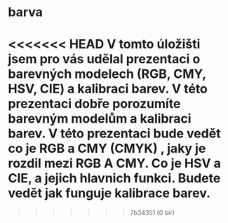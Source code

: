 # barva
<<<<<<< HEAD
V tomto úložišti jsem pro vás udělal prezentaci o barevných modelech (RGB, CMY, HSV, CIE) a kalibraci barev. V této prezentaci dobře porozumíte barevným modelům a kalibraci barev.
 V této prezentaci bude vedět co je RGB a CMY (CMYK) , jaky je rozdil mezi RGB A CMY. Co je HSV a CIE, a jejich hlavnich funkci. 
 Budete vedět jak funguje kalibrace barev.
=======
>>>>>>> 7b34351 (0 bir)
